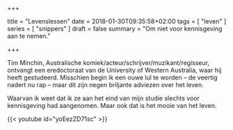 +++

title = "Levenslessen"
date = 2018-01-30T09:35:58+02:00 
tags = [ "leven" ] 
series = [ "snippers" ] 
draft = false
summary = "Om niet voor kennisgeving aan te nemen."

+++

Tim Minchin, Australische komiek/acteur/schrijver/muzikant/regisseur, ontvangt een eredoctoraat van de University of Western Australia, waar hij heeft gestudeerd. Misschien begin ik een ouwe lul te worden – de veertig nadert nu rap – maar dit zijn negen briljante adviezen over het leven. 

Waarvan ik weet dat ik ze aan het eind van mijn studie slechts voor kennisgeving had aangenomen. Maar ook dat is het mooie van het leven.

{{< youtube id="yoEezZD71sc" >}}
